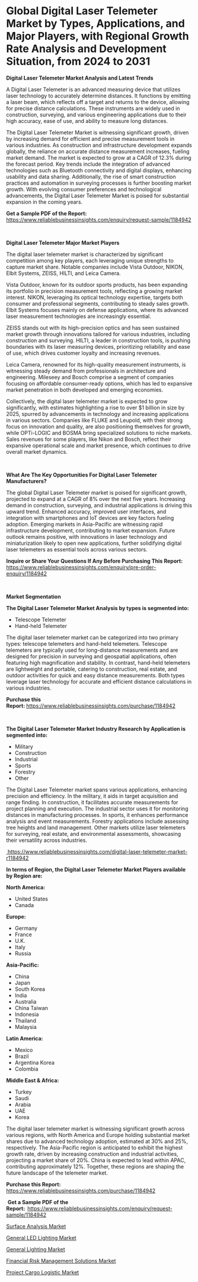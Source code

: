 <p><h1>Global Digital Laser Telemeter Market by Types, Applications, and Major Players, with Regional Growth Rate Analysis and Development Situation, from 2024 to 2031</h1></p><p><strong>Digital Laser Telemeter Market Analysis and Latest Trends</strong></p>
<p><p>A Digital Laser Telemeter is an advanced measuring device that utilizes laser technology to accurately determine distances. It functions by emitting a laser beam, which reflects off a target and returns to the device, allowing for precise distance calculations. These instruments are widely used in construction, surveying, and various engineering applications due to their high accuracy, ease of use, and ability to measure long distances.</p><p>The Digital Laser Telemeter Market is witnessing significant growth, driven by increasing demand for efficient and precise measurement tools in various industries. As construction and infrastructure development expands globally, the reliance on accurate distance measurement increases, fueling market demand. The market is expected to grow at a CAGR of 12.3% during the forecast period. Key trends include the integration of advanced technologies such as Bluetooth connectivity and digital displays, enhancing usability and data sharing. Additionally, the rise of smart construction practices and automation in surveying processes is further boosting market growth. With evolving consumer preferences and technological advancements, the Digital Laser Telemeter Market is poised for substantial expansion in the coming years.</p></p>
<p><strong>Get a Sample PDF of the Report:&nbsp;</strong> <a href="https://www.reliablebusinessinsights.com/enquiry/request-sample/1184942?utm_campaign=113&utm_medium=2&utm_source=Github&utm_content=ia&utm_term=22102024&utm_id=digital-laser-telemeter">https://www.reliablebusinessinsights.com/enquiry/request-sample/1184942</a></p>
<p>&nbsp;</p>
<p><strong>Digital Laser Telemeter Major Market Players</strong></p>
<p><p>The digital laser telemeter market is characterized by significant competition among key players, each leveraging unique strengths to capture market share. Notable companies include Vista Outdoor, NIKON, Elbit Systems, ZEISS, HILTI, and Leica Camera. </p><p>Vista Outdoor, known for its outdoor sports products, has been expanding its portfolio in precision measurement tools, reflecting a growing market interest. NIKON, leveraging its optical technology expertise, targets both consumer and professional segments, contributing to steady sales growth. Elbit Systems focuses mainly on defense applications, where its advanced laser measurement technologies are increasingly essential. </p><p>ZEISS stands out with its high-precision optics and has seen sustained market growth through innovations tailored for various industries, including construction and surveying. HILTI, a leader in construction tools, is pushing boundaries with its laser measuring devices, prioritizing reliability and ease of use, which drives customer loyalty and increasing revenues.</p><p>Leica Camera, renowned for its high-quality measurement instruments, is witnessing steady demand from professionals in architecture and engineering. Mileseey and Bosch comprise a segment of companies focusing on affordable consumer-ready options, which has led to expansive market penetration in both developed and emerging economies.</p><p>Collectively, the digital laser telemeter market is expected to grow significantly, with estimates highlighting a rise to over $1 billion in size by 2025, spurred by advancements in technology and increasing applications in various sectors. Companies like FLUKE and Leupold, with their strong focus on innovation and quality, are also positioning themselves for growth, while OPTi-LOGIC and BOSMA bring specialized solutions to niche markets. Sales revenues for some players, like Nikon and Bosch, reflect their expansive operational scale and market presence, which continues to drive overall market dynamics.</p></p>
<p>&nbsp;</p>
<p><strong>What Are The Key Opportunities For Digital Laser Telemeter Manufacturers?</strong></p>
<p><p>The global Digital Laser Telemeter market is poised for significant growth, projected to expand at a CAGR of 8% over the next five years. Increasing demand in construction, surveying, and industrial applications is driving this upward trend. Enhanced accuracy, improved user interfaces, and integration with smartphones and IoT devices are key factors fueling adoption. Emerging markets in Asia-Pacific are witnessing rapid infrastructure development, contributing to market expansion. Future outlook remains positive, with innovations in laser technology and miniaturization likely to open new applications, further solidifying digital laser telemeters as essential tools across various sectors.</p></p>
<p><strong>Inquire or Share Your Questions If Any Before Purchasing This Report:</strong> <a href="https://www.reliablebusinessinsights.com/enquiry/pre-order-enquiry/1184942?utm_campaign=113&utm_medium=2&utm_source=Github&utm_content=ia&utm_term=22102024&utm_id=digital-laser-telemeter">https://www.reliablebusinessinsights.com/enquiry/pre-order-enquiry/1184942</a></p>
<p>&nbsp;</p>
<p><strong>Market Segmentation</strong></p>
<p><strong>The Digital Laser Telemeter Market Analysis by types is segmented into:</strong></p>
<p><ul><li>Telescope Telemeter</li><li>Hand-held Telemeter</li></ul></p>
<p><p>The digital laser telemeter market can be categorized into two primary types: telescope telemeters and hand-held telemeters. Telescope telemeters are typically used for long-distance measurements and are designed for precision in surveying and geospatial applications, often featuring high magnification and stability. In contrast, hand-held telemeters are lightweight and portable, catering to construction, real estate, and outdoor activities for quick and easy distance measurements. Both types leverage laser technology for accurate and efficient distance calculations in various industries.</p></p>
<p><strong>Purchase this Report:&nbsp;</strong><a href="https://www.reliablebusinessinsights.com/purchase/1184942?utm_campaign=113&utm_medium=2&utm_source=Github&utm_content=ia&utm_term=22102024&utm_id=digital-laser-telemeter">https://www.reliablebusinessinsights.com/purchase/1184942</a></p>
<p>&nbsp;</p>
<p><strong>The Digital Laser Telemeter Market Industry Research by Application is segmented into:</strong></p>
<p><ul><li>Military</li><li>Construction</li><li>Industrial</li><li>Sports</li><li>Forestry</li><li>Other</li></ul></p>
<p><p>The Digital Laser Telemeter market spans various applications, enhancing precision and efficiency. In the military, it aids in target acquisition and range finding. In construction, it facilitates accurate measurements for project planning and execution. The industrial sector uses it for monitoring distances in manufacturing processes. In sports, it enhances performance analysis and event measurements. Forestry applications include assessing tree heights and land management. Other markets utilize laser telemeters for surveying, real estate, and environmental assessments, showcasing their versatility across industries.</p></p>
<p><a href="https://www.reliablebusinessinsights.com/digital-laser-telemeter-market-r1184942?utm_campaign=113&utm_medium=2&utm_source=Github&utm_content=ia&utm_term=22102024&utm_id=digital-laser-telemeter">&nbsp;https://www.reliablebusinessinsights.com/digital-laser-telemeter-market-r1184942</a></p>
<p><strong>In terms of Region, the Digital Laser Telemeter Market Players available by Region are:</strong></p>
<p>
    <p> <strong> North America: </strong>
        <ul>
            <li>United States</li>
            <li>Canada</li>
        </ul>
        </p> 
    <p> <strong> Europe: </strong>
        <ul>
            <li>Germany</li>
            <li>France</li>
            <li>U.K.</li>
            <li>Italy</li>
            <li>Russia</li>
        </ul>
        </p> 
    <p> <strong> Asia-Pacific: </strong>
        <ul>
            <li>China</li>
            <li>Japan</li>
            <li>South Korea</li>
            <li>India</li>
            <li>Australia</li>
            <li>China Taiwan</li>
            <li>Indonesia</li>
            <li>Thailand</li>
            <li>Malaysia</li>
        </ul>
        </p> 
    <p> <strong> Latin America: </strong>
        <ul>
            <li>Mexico</li>
            <li>Brazil</li>
            <li>Argentina Korea</li>
            <li>Colombia</li>
        </ul>
        </p> 
    <p> <strong> Middle East & Africa: </strong>
        <ul>
            <li>Turkey</li>
            <li>Saudi</li>
            <li>Arabia</li>
            <li>UAE</li>
            <li>Korea</li>
        </ul>
    </p>
    </p>
<p><p>The digital laser telemeter market is witnessing significant growth across various regions, with North America and Europe holding substantial market shares due to advanced technology adoption, estimated at 30% and 25%, respectively. The Asia-Pacific region is anticipated to exhibit the highest growth rate, driven by increasing construction and industrial activities, projecting a market share of 20%. China is expected to lead within APAC, contributing approximately 12%. Together, these regions are shaping the future landscape of the telemeter market.</p></p>
<p><strong>Purchase this Report: </strong><a href="https://www.reliablebusinessinsights.com/purchase/1184942?utm_campaign=113&utm_medium=2&utm_source=Github&utm_content=ia&utm_term=22102024&utm_id=digital-laser-telemeter">https://www.reliablebusinessinsights.com/purchase/1184942</a></p>
<p>&nbsp;<strong>Get a Sample PDF of the Report:&nbsp;&nbsp;</strong><a href="https://www.reliablebusinessinsights.com/enquiry/request-sample/1184942?utm_campaign=113&utm_medium=2&utm_source=Github&utm_content=ia&utm_term=22102024&utm_id=digital-laser-telemeter">https://www.reliablebusinessinsights.com/enquiry/request-sample/1184942</a></p>
<p><strong></strong></p>
<p><p><a href="https://www.linkedin.com/pulse/surface-analysis-market-overview-global-trends-future-prospects-ebecc?utm_campaign=113&utm_medium=2&utm_source=Github&utm_content=ia&utm_term=22102024&utm_id=digital-laser-telemeter">Surface Analysis Market</a></p><p><a href="https://issuu.com/reportprime-2/docs/general-led-lighting-market-size-20_a79db2f37b322f?utm_campaign=113&utm_medium=2&utm_source=Github&utm_content=ia&utm_term=22102024&utm_id=digital-laser-telemeter">General LED Lighting Market</a></p><p><a href="https://issuu.com/reportprime-2/docs/general-lighting-market-size-2030.p_2a2433a7bc19bb?utm_campaign=113&utm_medium=2&utm_source=Github&utm_content=ia&utm_term=22102024&utm_id=digital-laser-telemeter">General Lighting Market</a></p><p><a href="https://www.linkedin.com/pulse/global-financial-risk-management-solutions-market-product-vinmc?utm_campaign=113&utm_medium=2&utm_source=Github&utm_content=ia&utm_term=22102024&utm_id=digital-laser-telemeter">Financial Risk Management Solutions Market</a></p><p><a href="https://github.com/denishaucarn/Market-Research-Report-List-1/blob/main/project-cargo-logistic-market.md?utm_campaign=113&utm_medium=2&utm_source=Github&utm_content=ia&utm_term=22102024&utm_id=digital-laser-telemeter">Project Cargo Logistic Market</a></p></p>